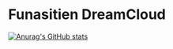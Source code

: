 # Funasitien DreamCloud
[![Anurag's GitHub stats](https://github-readme-stats.vercel.app/api?username=Funasitien)](https://github.com/anuraghazra/github-readme-stats)

